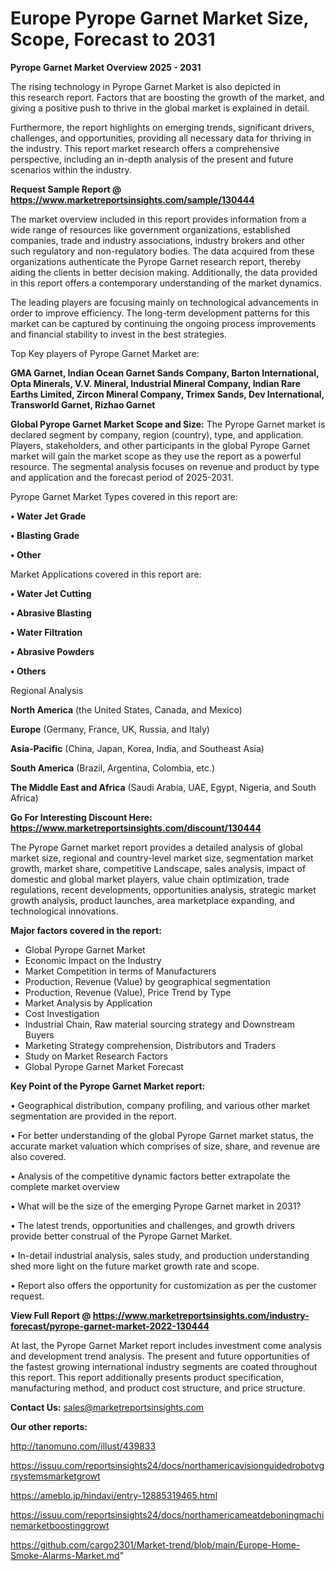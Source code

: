 # Europe Pyrope Garnet Market Size, Scope, Forecast to 2031

<Strong> Pyrope Garnet Market Overview 2025 - 2031</strong>

The rising technology in Pyrope Garnet Market is also depicted in this research report. Factors that are boosting the growth of the market, and giving a positive push to thrive in the global market is explained in detail.

Furthermore, the report highlights on emerging trends, significant drivers, challenges, and opportunities, providing all necessary data for thriving in the industry. This report market research offers a comprehensive perspective, including an in-depth analysis of the present and future scenarios within the industry.

<strong>Request Sample Report @ <a href=https://www.marketreportsinsights.com/sample/130444>https://www.marketreportsinsights.com/sample/130444</a></strong>

The market overview included in this report provides information from a wide range of resources like government organizations, established companies, trade and industry associations, industry brokers and other such regulatory and non-regulatory bodies. The data acquired from these organizations authenticate the Pyrope Garnet research report, thereby aiding the clients in better decision making. Additionally, the data provided in this report offers a contemporary understanding of the market dynamics.

The leading players are focusing mainly on technological advancements in order to improve efficiency. The long-term development patterns for this market can be captured by continuing the ongoing process improvements and financial stability to invest in the best strategies.

Top Key players of Pyrope Garnet Market are:

<strong>GMA Garnet, Indian Ocean Garnet Sands Company, Barton International, Opta Minerals, V.V. Mineral, Industrial Mineral Company, Indian Rare Earths Limited, Zircon Mineral Company, Trimex Sands, Dev International, Transworld Garnet, Rizhao Garnet</strong>

<strong><b>Global Pyrope Garnet Market Scope and Size:</b></strong>
The Pyrope Garnet market is declared segment by company, region (country), type, and application. Players, stakeholders, and other participants in the global Pyrope Garnet market will gain the market scope as they use the report as a powerful resource. The segmental analysis focuses on revenue and product by type and application and the forecast period of 2025-2031.

Pyrope Garnet Market Types covered in this report are:

<strong>• Water Jet Grade

• Blasting Grade

• Other</strong>

Market Applications covered in this report are:

<strong>• Water Jet Cutting

• Abrasive Blasting

• Water Filtration

• Abrasive Powders

• Others</strong> 

Regional Analysis

<strong>North America</strong> (the United States, Canada, and Mexico)

<strong>Europe</strong> (Germany, France, UK, Russia, and Italy)

<strong>Asia-Pacific</strong> (China, Japan, Korea, India, and Southeast Asia)

<strong>South America</strong> (Brazil, Argentina, Colombia, etc.)

<strong>The Middle East and Africa</strong> (Saudi Arabia, UAE, Egypt, Nigeria, and South Africa)

<strong>Go For Interesting Discount Here: <a href=https://www.marketreportsinsights.com/discount/130444>https://www.marketreportsinsights.com/discount/130444</a></strong>

The Pyrope Garnet market report provides a detailed analysis of global market size, regional and country-level market size, segmentation market growth, market share, competitive Landscape, sales analysis, impact of domestic and global market players, value chain optimization, trade regulations, recent developments, opportunities analysis, strategic market growth analysis, product launches, area marketplace expanding, and technological innovations.

<strong><b>Major factors covered in the report:</b></strong>
<ul>
  <li>Global Pyrope Garnet Market </li>
  <li>Economic Impact on the Industry</li>
  <li>Market Competition in terms of Manufacturers</li>
  <li>Production, Revenue (Value) by geographical segmentation</li>
  <li>Production, Revenue (Value), Price Trend by Type</li>
  <li>Market Analysis by Application</li>
  <li>Cost Investigation</li>
  <li>Industrial Chain, Raw material sourcing strategy and Downstream Buyers</li>
  <li>Marketing Strategy comprehension, Distributors and Traders</li>
  <li>Study on Market Research Factors</li>
  <li>Global Pyrope Garnet Market Forecast</li>
</ul>

<strong><b>Key Point of the Pyrope Garnet Market report:</b></strong>

• Geographical distribution, company profiling, and various other market segmentation are provided in the report.

• For better understanding of the global Pyrope Garnet market status, the accurate market valuation which comprises of size, share, and revenue are also covered.

• Analysis of the competitive dynamic factors better extrapolate the complete market overview

• What will be the size of the emerging Pyrope Garnet market in 2031?

• The latest trends, opportunities and challenges, and growth drivers provide better construal of the Pyrope Garnet Market.

• In-detail industrial analysis, sales study, and production understanding shed more light on the future market growth rate and scope.

• Report also offers the opportunity for customization as per the customer request.

<strong><b>View Full Report @ <a href=https://www.marketreportsinsights.com/industry-forecast/pyrope-garnet-market-2022-130444>https://www.marketreportsinsights.com/industry-forecast/pyrope-garnet-market-2022-130444</a></b></strong>


At last, the Pyrope Garnet Market report includes investment come analysis and development trend analysis. The present and future opportunities of the fastest growing international industry segments are coated throughout this report. This report additionally presents product specification, manufacturing method, and product cost structure, and price structure.

<strong>Contact Us:</strong>
sales@marketreportsinsights.com

<strong>Our other reports:</strong>

<a href=http://tanomuno.com/illust/439833>http://tanomuno.com/illust/439833</a>

<a href=https://issuu.com/reportsinsights24/docs/northamericavisionguidedrobotvgrsystemsmarketgrowt>https://issuu.com/reportsinsights24/docs/northamericavisionguidedrobotvgrsystemsmarketgrowt</a>

<a href=https://ameblo.jp/hindavi/entry-12885319465.html>https://ameblo.jp/hindavi/entry-12885319465.html</a>

<a href=https://issuu.com/reportsinsights24/docs/northamericameatdeboningmachinemarketboostinggrowt>https://issuu.com/reportsinsights24/docs/northamericameatdeboningmachinemarketboostinggrowt</a>

<a href=https://github.com/cargo2301/Market-trend/blob/main/Europe-Home-Smoke-Alarms-Market.md>https://github.com/cargo2301/Market-trend/blob/main/Europe-Home-Smoke-Alarms-Market.md</a>"
